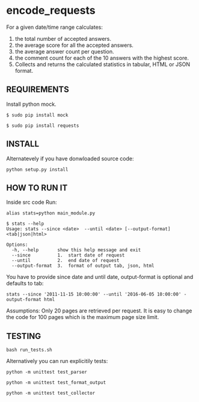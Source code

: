 # encode_requests

For a given date/time range calculates:

1. the total number of accepted answers.
2. the average score for all the accepted answers.
3. the average answer count per question.
4. the comment count for each of the 10 answers with the highest score.
5. Collects and returns the calculated statistics in tabular, HTML or JSON format.

## REQUIREMENTS
Install python mock.
```
$ sudo pip install mock
```

```
$ sudo pip install requests
```

## INSTALL
Alternatevely if you have donwloaded source code:
```
python setup.py install
```
## HOW TO RUN IT
Inside src code Run:

```
alias stats=python main_module.py
```

```
$ stats --help
Usage: stats --since <date>  --until <date> [--output-format] <tab|json|html>

Options:
  -h, --help       show this help message and exit
  --since          1.  start date of request
  --until          2.  end date of request
  --output-format  3.  format of output tab, json, html
```
You have to provide since date and until date, output-format is optional and defaults to tab:
```
stats --since '2011-11-15 10:00:00' --until '2016-06-05 10:00:00' -output-format html
```

Assumptions: 
Only 20 pages are retrieved per request. It is easy to change the code for 100 pages which is the maximum page size limit.

## TESTING
```
bash run_tests.sh
```
Alternatively you can run explicitily tests:
```
python -m unittest test_parser
```
```
python -m unittest test_format_output
```
```
python -m unittest test_collector
```
